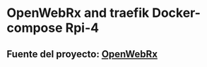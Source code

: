 # OpenWebRx and traefik Docker-compose Rpi-4

## Fuente del proyecto: [OpenWebRx](https://www.openwebrx.de/ "Fuente")

